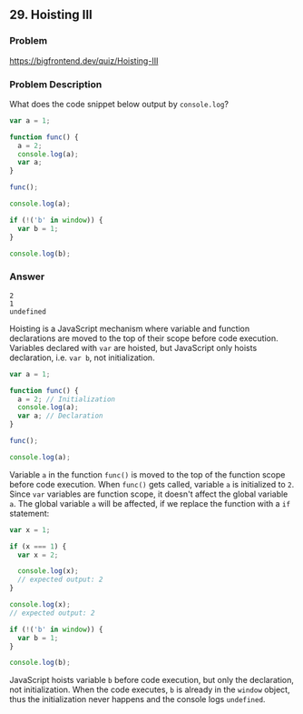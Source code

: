 ## 29. Hoisting III

### Problem

https://bigfrontend.dev/quiz/Hoisting-III

### Problem Description

What does the code snippet below output by `console.log`?

```js
var a = 1;

function func() {
  a = 2;
  console.log(a);
  var a;
}

func();

console.log(a);

if (!('b' in window)) {
  var b = 1;
}

console.log(b);
```

### Answer

```
2
1
undefined
```

Hoisting is a JavaScript mechanism where variable and function declarations are moved to the top of their scope before code execution. Variables declared with `var` are hoisted, but JavaScript only hoists declaration, i.e. `var b`, not initialization.

```js
var a = 1;

function func() {
  a = 2; // Initialization
  console.log(a);
  var a; // Declaration
}

func();

console.log(a);
```

Variable `a` in the function `func()` is moved to the top of the function scope before code execution. When `func()` gets called, variable `a` is initialized to `2`. Since `var` variables are function scope, it doesn't affect the global variable `a`. The global variable `a` will be affected, if we replace the function with a `if` statement:

```js
var x = 1;

if (x === 1) {
  var x = 2;

  console.log(x);
  // expected output: 2
}

console.log(x);
// expected output: 2
```

```js
if (!('b' in window)) {
  var b = 1;
}

console.log(b);
```

JavaScript hoists variable `b` before code execution, but only the declaration, not initialization. When the code executes, `b` is already in the `window` object, thus the initialization never happens and the console logs `undefined`.
